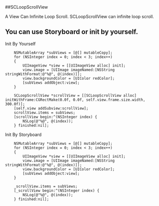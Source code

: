 ##SCLoopScrollView

A View Can Infinite Loop Scroll.
SCLoopScrollView can infinite loop scroll.

You can use Storyboard or init by yourself.
-----------------

Init By Yourself
```{bash}
    NSMutableArray *subViews = [@[] mutableCopy];
    for (NSInteger index = 0; index < 3; index++)
    {
        UIImageView *view = [[UIImageView alloc] init];
        view.image = [UIImage imageNamed:[NSString stringWithFormat:@"%@", @(index)]];
        view.backgroundColor = [UIColor redColor];
        [subViews addObject:view];
    }
    
    SCLoopScrollView *scrollView = [[SCLoopScrollView alloc] initWithFrame:CGRectMake(0.0f, 0.0f, self.view.frame.size.width, 300.0f)];
    [self.view addSubview:scrollView];
    scrollView.items = subViews;
    [scrollView begin:^(NSInteger index) {
        NSLog(@"%@", @(index));
    } finished:nil];
```

Init By Storyboard
```{bash}
    NSMutableArray *subViews = [@[] mutableCopy];
    for (NSInteger index = 0; index < 3; index++)
    {
        UIImageView *view = [[UIImageView alloc] init];
        view.image = [UIImage imageNamed:[NSString stringWithFormat:@"%@", @(index)]];
        view.backgroundColor = [UIColor redColor];
        [subViews addObject:view];
    }
    
    _scrollView.items = subViews;
    [_scrollView begin:^(NSInteger index) {
        NSLog(@"%@", @(index));
    } finished:nil];
```
